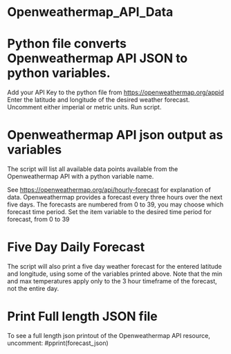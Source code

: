 # Openweathermap_API_Data

# Python file converts Openweathermap API JSON to python variables.

Add your API Key to the python file from https://openweathermap.org/appid
Enter the latitude and longitude of the desired weather forecast.
Uncomment either imperial or metric units.
Run script.

# Openweathermap API json output as variables

The script will list all available data points available from the Openweathermap API with a python variable name.  

See https://openweathermap.org/api/hourly-forecast for explanation of data.
Openweathermap provides a forecast every three hours over the next five days.
The forecasts are numbered from 0 to 39, you may choose which forecast time period.
Set the item variable to the desired time period for forecast, from 0 to 39

# Five Day Daily Forecast

The script will also print a five day weather forecast for the entered latitude and longitude, using some of the variables printed above.
Note that the min and max temperatures apply only to the 3 hour timeframe of the forecast, not the entire day.

# Print Full length JSON file

To see a full length json printout of the Openweathermap API resource, uncomment:
#pprint(forecast_json)
